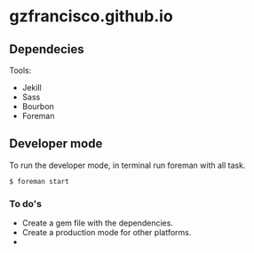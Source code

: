 gzfrancisco.github.io
=====================

## Dependecies

Tools:

* Jekill
* Sass
* Bourbon
* Foreman

## Developer mode

To run the developer mode, in terminal run foreman with all task.

    $ foreman start

### To do's

* Create a gem file with the dependencies.
* Create a production mode for other platforms.
* 